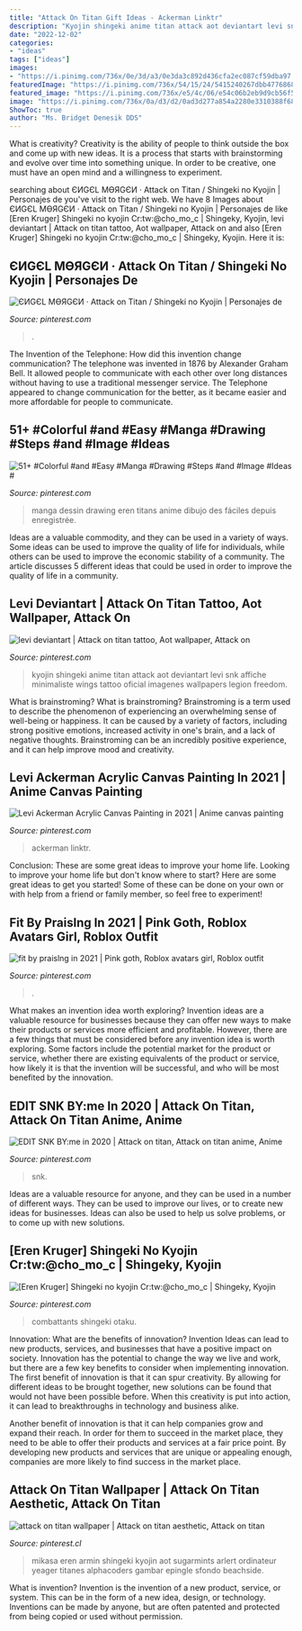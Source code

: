 ```yaml
---
title: "Attack On Titan Gift Ideas - Ackerman Linktr"
description: "Kyojin shingeki anime titan attack aot deviantart levi snk affiche minimaliste wings tattoo oficial imagenes wallpapers legion freedom"
date: "2022-12-02"
categories:
- "ideas"
tags: ["ideas"]
images:
- "https://i.pinimg.com/736x/0e/3d/a3/0e3da3c892d436cfa2ec087cf59dba97.jpg"
featuredImage: "https://i.pinimg.com/736x/54/15/24/5415240267dbb47768686c955a8d7c13.jpg"
featured_image: "https://i.pinimg.com/736x/e5/4c/06/e54c06b2eb9d9cb56f51f1ef6beb0369--shingeki-no-kyojin-levi.jpg"
image: "https://i.pinimg.com/736x/0a/d3/d2/0ad3d277a854a2280e3310388f68b42a.jpg"
ShowToc: true
author: "Ms. Bridget Denesik DDS"
---
```



What is creativity?
Creativity is the ability of people to think outside the box and come up with new ideas. It is a process that starts with brainstorming and evolve over time into something unique. In order to be creative, one must have an open mind and a willingness to experiment.

	

		
searching about ЄИGЄL MӨЯGЄИ · Attack on Titan / Shingeki no Kyojin | Personajes de you've visit to the right web. We have 8 Images about ЄИGЄL MӨЯGЄИ · Attack on Titan / Shingeki no Kyojin | Personajes de like [Eren Kruger] Shingeki no kyojin Cr:tw:@cho_mo_c | Shingeky, Kyojin, levi deviantart | Attack on titan tattoo, Aot wallpaper, Attack on and also [Eren Kruger] Shingeki no kyojin Cr:tw:@cho_mo_c | Shingeky, Kyojin. Here it is:
		
    
## ЄИGЄL MӨЯGЄИ · Attack On Titan / Shingeki No Kyojin | Personajes De

<img loading=lazy src="https://i.pinimg.com/736x/54/15/24/5415240267dbb47768686c955a8d7c13.jpg" onerror="this.onerror=null;this.src='https://tse2.mm.bing.net/th?id=OIP.i0swRmAsY7Seei38We3h-gHaEK&amp;pid=15.1';" alt="ЄИGЄL MӨЯGЄИ · Attack on Titan / Shingeki no Kyojin | Personajes de">

_Source: pinterest.com_

>. 

	

The Invention of the Telephone: How did this invention change communication?
The telephone was invented in 1876 by Alexander Graham Bell. It allowed people to communicate with each other over long distances without having to use a traditional messenger service. The Telephone appeared to change communication for the better, as it became easier and more affordable for people to communicate.

    
## 51+ #Colorful #and #Easy #Manga #Drawing #Steps #and #Image #Ideas #

<img loading=lazy src="https://i.pinimg.com/736x/0e/3d/a3/0e3da3c892d436cfa2ec087cf59dba97.jpg" onerror="this.onerror=null;this.src='https://tse4.mm.bing.net/th?id=OIP.v1kdcGb9ogSEcxxqQZECnAHaMW&amp;pid=15.1';" alt="51+ #Colorful #and #Easy #Manga #Drawing #Steps #and #Image #Ideas #">

_Source: pinterest.com_

>manga dessin drawing eren titans anime dibujo des fáciles depuis enregistrée. 

	

Ideas are a valuable commodity, and they can be used in a variety of ways. Some ideas can be used to improve the quality of life for individuals, while others can be used to improve the economic stability of a community. The article discusses 5 different ideas that could be used in order to improve the quality of life in a community.

    
## Levi Deviantart | Attack On Titan Tattoo, Aot Wallpaper, Attack On

<img loading=lazy src="https://i.pinimg.com/736x/e5/4c/06/e54c06b2eb9d9cb56f51f1ef6beb0369--shingeki-no-kyojin-levi.jpg" onerror="this.onerror=null;this.src='https://tse2.mm.bing.net/th?id=OIP.FPoil4D1azYDFlQIFKzedgDSEp&amp;pid=15.1';" alt="levi deviantart | Attack on titan tattoo, Aot wallpaper, Attack on">

_Source: pinterest.com_

>kyojin shingeki anime titan attack aot deviantart levi snk affiche minimaliste wings tattoo oficial imagenes wallpapers legion freedom. 

	

What is brainstroming?
What is brainstroming? Brainstroming is a term used to describe the phenomenon of experiencing an overwhelming sense of well-being or happiness. It can be caused by a variety of factors, including strong positive emotions, increased activity in one's brain, and a lack of negative thoughts. Brainstroming can be an incredibly positive experience, and it can help improve mood and creativity.

    
## Levi Ackerman Acrylic Canvas Painting In 2021 | Anime Canvas Painting

<img loading=lazy src="https://i.pinimg.com/736x/1f/ae/7a/1fae7a5fb51b5427cfc30e0cb8f4d209.jpg" onerror="this.onerror=null;this.src='https://tse4.mm.bing.net/th?id=OIP.O2f4douwjT-onLgLcAxMdwHaKS&amp;pid=15.1';" alt="Levi Ackerman Acrylic Canvas Painting in 2021 | Anime canvas painting">

_Source: pinterest.com_

>ackerman linktr. 

	

Conclusion: These are some great ideas to improve your home life.
Looking to improve your home life but don't know where to start? Here are some great ideas to get you started! Some of these can be done on your own or with help from a friend or family member, so feel free to experiment!

    
## Fit By Praislng In 2021 | Pink Goth, Roblox Avatars Girl, Roblox Outfit

<img loading=lazy src="https://i.pinimg.com/736x/d5/ea/bf/d5eabfde81ffe06791ee630d9fd7c480.jpg" onerror="this.onerror=null;this.src='https://tse2.mm.bing.net/th?id=OIP.wtjShCwsQ3c-hGOIDFl5IAHaMV&amp;pid=15.1';" alt="fit by praislng in 2021 | Pink goth, Roblox avatars girl, Roblox outfit">

_Source: pinterest.com_

>. 

	

What makes an invention idea worth exploring?
Invention ideas are a valuable resource for businesses because they can offer new ways to make their products or services more efficient and profitable. However, there are a few things that must be considered before any invention idea is worth exploring. 
Some factors include the potential market for the product or service, whether there are existing equivalents of the product or service, how likely it is that the invention will be successful, and who will be most benefited by the innovation.

    
## EDIT SNK BY:me In 2020 | Attack On Titan, Attack On Titan Anime, Anime

<img loading=lazy src="https://i.pinimg.com/736x/d7/29/05/d72905dd1dd6557d4893828030cd8823.jpg" onerror="this.onerror=null;this.src='https://tse3.mm.bing.net/th?id=OIP.vVR5Z3k-dBXq14AtZFGc2gHaKd&amp;pid=15.1';" alt="EDIT SNK BY:me in 2020 | Attack on titan, Attack on titan anime, Anime">

_Source: pinterest.com_

>snk. 

	

Ideas are a valuable resource for anyone, and they can be used in a number of different ways. They can be used to improve our lives, or to create new ideas for businesses. Ideas can also be used to help us solve problems, or to come up with new solutions.

    
## [Eren Kruger] Shingeki No Kyojin Cr:tw:@cho_mo_c | Shingeky, Kyojin

<img loading=lazy src="https://i.pinimg.com/736x/0a/d3/d2/0ad3d277a854a2280e3310388f68b42a.jpg" onerror="this.onerror=null;this.src='https://tse2.mm.bing.net/th?id=OIP.PLKchm0Qr8ObprgCTwWOVgHaKa&amp;pid=15.1';" alt="[Eren Kruger] Shingeki no kyojin Cr:tw:@cho_mo_c | Shingeky, Kyojin">

_Source: pinterest.com_

>combattants shingeki otaku. 

	

Innovation: What are the benefits of innovation?
Invention Ideas can lead to new products, services, and businesses that have a positive impact on society. Innovation has the potential to change the way we live and work, but there are a few key benefits to consider when implementing innovation. 
The first benefit of innovation is that it can spur creativity. By allowing for different ideas to be brought together, new solutions can be found that would not have been possible before. When this creativity is put into action, it can lead to breakthroughs in technology and business alike. 

Another benefit of innovation is that it can help companies grow and expand their reach. In order for them to succeed in the market place, they need to be able to offer their products and services at a fair price point. By developing new products and services that are unique or appealing enough, companies are more likely to find success in the market place.

    
## Attack On Titan Wallpaper | Attack On Titan Aesthetic, Attack On Titan

<img loading=lazy src="https://i.pinimg.com/736x/d3/43/15/d34315584a326f27fb6fb7106024109f.jpg" onerror="this.onerror=null;this.src='https://tse4.mm.bing.net/th?id=OIP.6yjtlpGLz-AFWrbK8fUFqgHaEK&amp;pid=15.1';" alt="attack on titan wallpaper | Attack on titan aesthetic, Attack on titan">

_Source: pinterest.cl_

>mikasa eren armin shingeki kyojin aot sugarmints arlert ordinateur yeager titanes alphacoders gambar epingle sfondo beachside. 

	

What is invention?
Invention is the invention of a new product, service, or system. This can be in the form of a new idea, design, or technology. Inventions can be made by anyone, but are often patented and protected from being copied or used without permission.

